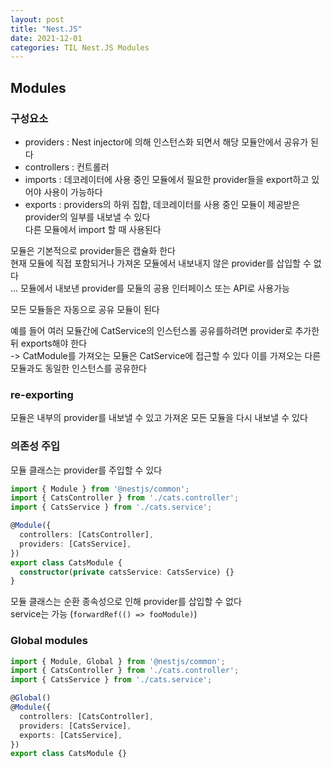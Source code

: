 ```yaml
---
layout: post
title: "Nest.JS"
date: 2021-12-01
categories: TIL Nest.JS Modules
---
```


## Modules

### 구성요소
- providers : Nest injector에 의해 인스턴스화 되면서 해당 모듈안에서 공유가 된다
- controllers : 컨트롤러
- imports : 데코레이터에 사용 중인 모듈에서 필요한 provider들을 export하고 있어야 사용이 가능하다
- exports : providers의 하위 집합, 데코레이터를 사용 중인 모듈이 제공받은 provider의 일부를 내보낼 수 있다  
다른 모듈에서 import 할 때 사용된다

모듈은 기본적으로 provider들은 캡슐화 한다  
현재 모듈에 직접 포함되거나 가져온 모듈에서 내보내지 않은 provider를 삽입할 수 없다  
... 모듈에서 내보낸 provider를 모듈의 공용 인터페이스 또는 API로 사용가능

모든 모듈들은 자동으로 공유 모듈이 된다

예를 들어 여러 모듈간에 CatService의 인스턴스롤 공유를하려면 provider로 추가한 뒤 exports해야 한다  
-> CatModule를 가져오는 모듈은 CatService에 접근할 수 있다 이를 가져오는 다른 모듈과도 동일한 인스턴스를 공유한다

### re-exporting
모듈은 내부의 provider를 내보낼 수 있고 가져온 모든 모듈을 다시 내보낼 수 있다

### 의존성 주입
모듈 클래스는 provider를 주입할 수 있다
```TypeScript
import { Module } from '@nestjs/common';
import { CatsController } from './cats.controller';
import { CatsService } from './cats.service';

@Module({
  controllers: [CatsController],
  providers: [CatsService],
})
export class CatsModule {
  constructor(private catsService: CatsService) {}
}
```
모듈 클래스는 순환 종속성으로 인해 provider를 삽입할 수 없다  
service는 가능 (`forwardRef(() => fooModule)`)

### Global modules
```TypeScript
import { Module, Global } from '@nestjs/common';
import { CatsController } from './cats.controller';
import { CatsService } from './cats.service';

@Global()
@Module({
  controllers: [CatsController],
  providers: [CatsService],
  exports: [CatsService],
})
export class CatsModule {}
``` 

